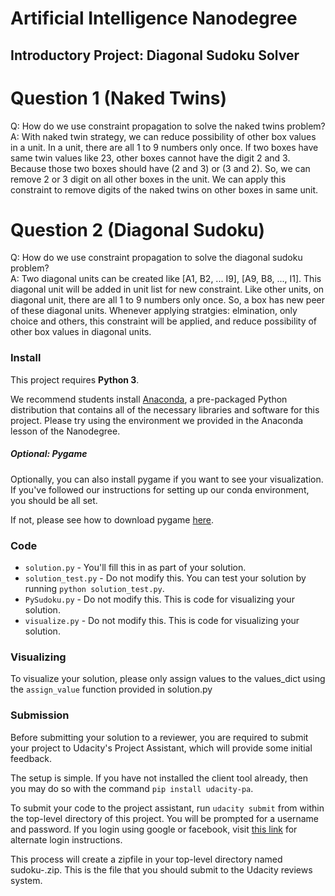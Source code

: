 # Artificial Intelligence Nanodegree
## Introductory Project: Diagonal Sudoku Solver

# Question 1 (Naked Twins)
Q: How do we use constraint propagation to solve the naked twins problem?  
A: With naked twin strategy, we can reduce possibility of other box values in a unit.
   In a unit, there are all 1 to 9 numbers only once.
   If two boxes have same twin values like 23, other boxes cannot have the digit 2 and 3.
   Because those two boxes should have (2 and 3) or (3 and 2).
   So, we can remove 2 or 3 digit on all other boxes in the unit.
   We can apply this constraint to remove digits of the naked twins on other boxes in same unit.

# Question 2 (Diagonal Sudoku)
Q: How do we use constraint propagation to solve the diagonal sudoku problem?  
A: Two diagonal units can be created like [A1, B2, ... I9], [A9, B8, ..., I1].
   This diagonal unit will be added in unit list for new constraint.
   Like other units, on diagonal unit, there are all 1 to 9 numbers only once.
   So, a box has new peer of these diagonal units.
   Whenever applying stratgies: elmination, only choice and others,
   this constraint will be applied, and reduce possibility of other box values in diagonal units.

### Install

This project requires **Python 3**.

We recommend students install [Anaconda](https://www.continuum.io/downloads), a pre-packaged Python distribution that contains all of the necessary libraries and software for this project. 
Please try using the environment we provided in the Anaconda lesson of the Nanodegree.

##### Optional: Pygame

Optionally, you can also install pygame if you want to see your visualization. If you've followed our instructions for setting up our conda environment, you should be all set.

If not, please see how to download pygame [here](http://www.pygame.org/download.shtml).

### Code

* `solution.py` - You'll fill this in as part of your solution.
* `solution_test.py` - Do not modify this. You can test your solution by running `python solution_test.py`.
* `PySudoku.py` - Do not modify this. This is code for visualizing your solution.
* `visualize.py` - Do not modify this. This is code for visualizing your solution.

### Visualizing

To visualize your solution, please only assign values to the values_dict using the `assign_value` function provided in solution.py

### Submission
Before submitting your solution to a reviewer, you are required to submit your project to Udacity's Project Assistant, which will provide some initial feedback.  

The setup is simple.  If you have not installed the client tool already, then you may do so with the command `pip install udacity-pa`.  

To submit your code to the project assistant, run `udacity submit` from within the top-level directory of this project.  You will be prompted for a username and password.  If you login using google or facebook, visit [this link](https://project-assistant.udacity.com/auth_tokens/jwt_login) for alternate login instructions.

This process will create a zipfile in your top-level directory named sudoku-<id>.zip.  This is the file that you should submit to the Udacity reviews system.

